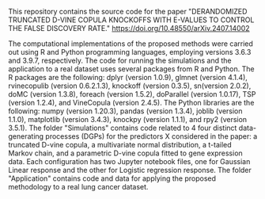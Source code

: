 This repository contains the source code for the paper "DERANDOMIZED TRUNCATED D-VINE COPULA KNOCKOFFS WITH E-VALUES TO CONTROL THE FALSE DISCOVERY RATE." 
https://doi.org/10.48550/arXiv.2407.14002

The computational implementations of the proposed methods were carried out using R and Python programming languages, employing versions 3.6.3 and 3.9.7, respectively. 
The code for running the simulations and the application to a real dataset uses several packages from R and Python. The R packages are the following: dplyr (version 1.0.9), glmnet (version 4.1.4), rvinecopulib (version 0.6.2.1.3), knockoff (version 0.3.5), sn(version 2.0.2), doMC (version 1.3.8), foreach (version 1.5.2), doParallel (version 1.0.17), TSP (version 1.2.4), and VineCopula (version 2.4.5). The Python libraries are the following: numpy (version 1.20.3), pandas (version 1.3.4), joblib (version 1.1.0), matplotlib (version 3.4.3), knockpy (version 1.1.1), and rpy2 (version 3.5.1).
The folder "Simulations" contains code related to 4 four distinct data-generating processes (DGPs) for the predictors X considered in the paper: a truncated D-vine copula, a multivariate normal distribution, a t-tailed Markov chain, and a parametric D-vine copula fitted to gene expression data. Each configuration has two Jupyter notebook files, one for Gaussian Linear response and the other for Logistic regression response.
The folder "Application" contains code and data for applying the proposed methodology to a real lung cancer dataset.

